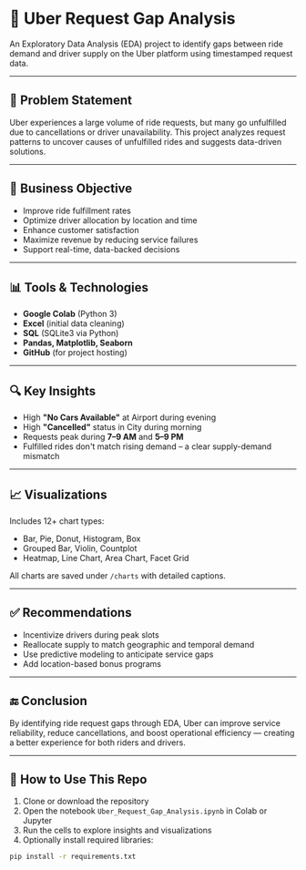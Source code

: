 # 🚕 Uber Request Gap Analysis

An Exploratory Data Analysis (EDA) project to identify gaps between ride demand and driver supply on the Uber platform using timestamped request data.

---

## 🧩 Problem Statement

Uber experiences a large volume of ride requests, but many go unfulfilled due to cancellations or driver unavailability. This project analyzes request patterns to uncover causes of unfulfilled rides and suggests data-driven solutions.

---

## 🎯 Business Objective

- Improve ride fulfillment rates
- Optimize driver allocation by location and time
- Enhance customer satisfaction
- Maximize revenue by reducing service failures
- Support real-time, data-backed decisions

---

## 📊 Tools & Technologies

- **Google Colab** (Python 3)
- **Excel** (initial data cleaning)
- **SQL** (SQLite3 via Python)
- **Pandas, Matplotlib, Seaborn**
- **GitHub** (for project hosting)

---

## 🔍 Key Insights

- High **"No Cars Available"** at Airport during evening
- High **"Cancelled"** status in City during morning
- Requests peak during **7–9 AM** and **5–9 PM**
- Fulfilled rides don't match rising demand – a clear supply-demand mismatch

---

## 📈 Visualizations

Includes 12+ chart types:
- Bar, Pie, Donut, Histogram, Box
- Grouped Bar, Violin, Countplot
- Heatmap, Line Chart, Area Chart, Facet Grid

All charts are saved under `/charts` with detailed captions.

---

## ✅ Recommendations

- Incentivize drivers during peak slots
- Reallocate supply to match geographic and temporal demand
- Use predictive modeling to anticipate service gaps
- Add location-based bonus programs

---

## 🔚 Conclusion

By identifying ride request gaps through EDA, Uber can improve service reliability, reduce cancellations, and boost operational efficiency — creating a better experience for both riders and drivers.

---

## 📁 How to Use This Repo

1. Clone or download the repository
2. Open the notebook `Uber_Request_Gap_Analysis.ipynb` in Colab or Jupyter
3. Run the cells to explore insights and visualizations
4. Optionally install required libraries:
```bash
pip install -r requirements.txt
